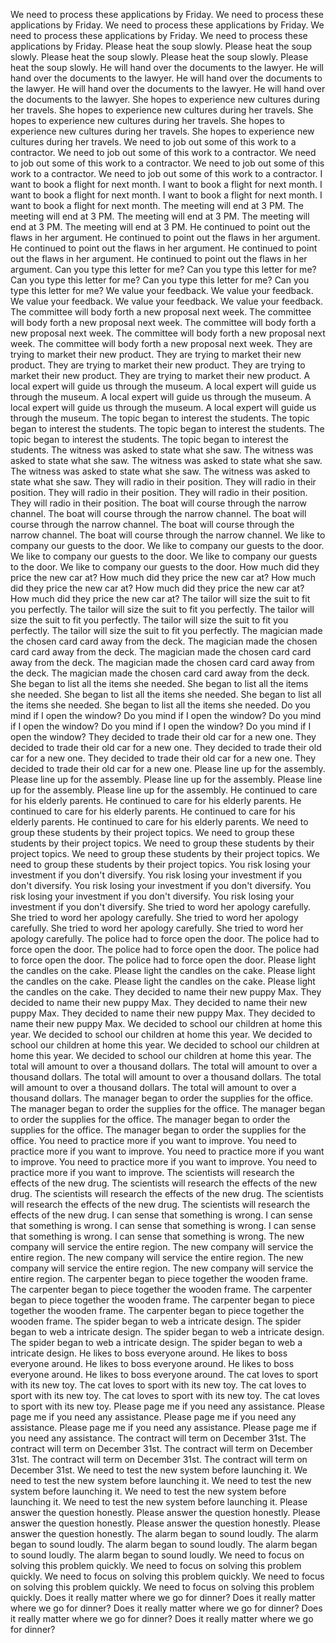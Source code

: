 We need to process these applications by Friday.
We need to process these applications by Friday.
We need to process these applications by Friday.
We need to process these applications by Friday.
We need to process these applications by Friday.
Please heat the soup slowly.
Please heat the soup slowly.
Please heat the soup slowly.
Please heat the soup slowly.
Please heat the soup slowly.
He will hand over the documents to the lawyer.
He will hand over the documents to the lawyer.
He will hand over the documents to the lawyer.
He will hand over the documents to the lawyer.
He will hand over the documents to the lawyer.
She hopes to experience new cultures during her travels.
She hopes to experience new cultures during her travels.
She hopes to experience new cultures during her travels.
She hopes to experience new cultures during her travels.
She hopes to experience new cultures during her travels.
We need to job out some of this work to a contractor.
We need to job out some of this work to a contractor.
We need to job out some of this work to a contractor.
We need to job out some of this work to a contractor.
We need to job out some of this work to a contractor.
I want to book a flight for next month.
I want to book a flight for next month.
I want to book a flight for next month.
I want to book a flight for next month.
I want to book a flight for next month.
The meeting will end at 3 PM.
The meeting will end at 3 PM.
The meeting will end at 3 PM.
The meeting will end at 3 PM.
The meeting will end at 3 PM.
He continued to point out the flaws in her argument.
He continued to point out the flaws in her argument.
He continued to point out the flaws in her argument.
He continued to point out the flaws in her argument.
He continued to point out the flaws in her argument.
Can you type this letter for me?
Can you type this letter for me?
Can you type this letter for me?
Can you type this letter for me?
Can you type this letter for me?
We value your feedback.
We value your feedback.
We value your feedback.
We value your feedback.
We value your feedback.
The committee will body forth a new proposal next week.
The committee will body forth a new proposal next week.
The committee will body forth a new proposal next week.
The committee will body forth a new proposal next week.
The committee will body forth a new proposal next week.
They are trying to market their new product.
They are trying to market their new product.
They are trying to market their new product.
They are trying to market their new product.
They are trying to market their new product.
A local expert will guide us through the museum.
A local expert will guide us through the museum.
A local expert will guide us through the museum.
A local expert will guide us through the museum.
A local expert will guide us through the museum.
The topic began to interest the students.
The topic began to interest the students.
The topic began to interest the students.
The topic began to interest the students.
The topic began to interest the students.
The witness was asked to state what she saw.
The witness was asked to state what she saw.
The witness was asked to state what she saw.
The witness was asked to state what she saw.
The witness was asked to state what she saw.
They will radio in their position.
They will radio in their position.
They will radio in their position.
They will radio in their position.
They will radio in their position.
The boat will course through the narrow channel.
The boat will course through the narrow channel.
The boat will course through the narrow channel.
The boat will course through the narrow channel.
The boat will course through the narrow channel.
We like to company our guests to the door.
We like to company our guests to the door.
We like to company our guests to the door.
We like to company our guests to the door.
We like to company our guests to the door.
How much did they price the new car at?
How much did they price the new car at?
How much did they price the new car at?
How much did they price the new car at?
How much did they price the new car at?
The tailor will size the suit to fit you perfectly.
The tailor will size the suit to fit you perfectly.
The tailor will size the suit to fit you perfectly.
The tailor will size the suit to fit you perfectly.
The tailor will size the suit to fit you perfectly.
The magician made the chosen card card away from the deck.
The magician made the chosen card card away from the deck.
The magician made the chosen card card away from the deck.
The magician made the chosen card card away from the deck.
The magician made the chosen card card away from the deck.
She began to list all the items she needed.
She began to list all the items she needed.
She began to list all the items she needed.
She began to list all the items she needed.
She began to list all the items she needed.
Do you mind if I open the window?
Do you mind if I open the window?
Do you mind if I open the window?
Do you mind if I open the window?
Do you mind if I open the window?
They decided to trade their old car for a new one.
They decided to trade their old car for a new one.
They decided to trade their old car for a new one.
They decided to trade their old car for a new one.
They decided to trade their old car for a new one.
Please line up for the assembly.
Please line up for the assembly.
Please line up for the assembly.
Please line up for the assembly.
Please line up for the assembly.
He continued to care for his elderly parents.
He continued to care for his elderly parents.
He continued to care for his elderly parents.
He continued to care for his elderly parents.
He continued to care for his elderly parents.
We need to group these students by their project topics.
We need to group these students by their project topics.
We need to group these students by their project topics.
We need to group these students by their project topics.
We need to group these students by their project topics.
You risk losing your investment if you don't diversify.
You risk losing your investment if you don't diversify.
You risk losing your investment if you don't diversify.
You risk losing your investment if you don't diversify.
You risk losing your investment if you don't diversify.
She tried to word her apology carefully.
She tried to word her apology carefully.
She tried to word her apology carefully.
She tried to word her apology carefully.
She tried to word her apology carefully.
The police had to force open the door.
The police had to force open the door.
The police had to force open the door.
The police had to force open the door.
The police had to force open the door.
Please light the candles on the cake.
Please light the candles on the cake.
Please light the candles on the cake.
Please light the candles on the cake.
Please light the candles on the cake.
They decided to name their new puppy Max.
They decided to name their new puppy Max.
They decided to name their new puppy Max.
They decided to name their new puppy Max.
They decided to name their new puppy Max.
We decided to school our children at home this year.
We decided to school our children at home this year.
We decided to school our children at home this year.
We decided to school our children at home this year.
We decided to school our children at home this year.
The total will amount to over a thousand dollars.
The total will amount to over a thousand dollars.
The total will amount to over a thousand dollars.
The total will amount to over a thousand dollars.
The total will amount to over a thousand dollars.
The manager began to order the supplies for the office.
The manager began to order the supplies for the office.
The manager began to order the supplies for the office.
The manager began to order the supplies for the office.
The manager began to order the supplies for the office.
You need to practice more if you want to improve.
You need to practice more if you want to improve.
You need to practice more if you want to improve.
You need to practice more if you want to improve.
You need to practice more if you want to improve.
The scientists will research the effects of the new drug.
The scientists will research the effects of the new drug.
The scientists will research the effects of the new drug.
The scientists will research the effects of the new drug.
The scientists will research the effects of the new drug.
I can sense that something is wrong.
I can sense that something is wrong.
I can sense that something is wrong.
I can sense that something is wrong.
I can sense that something is wrong.
The new company will service the entire region.
The new company will service the entire region.
The new company will service the entire region.
The new company will service the entire region.
The new company will service the entire region.
The carpenter began to piece together the wooden frame.
The carpenter began to piece together the wooden frame.
The carpenter began to piece together the wooden frame.
The carpenter began to piece together the wooden frame.
The carpenter began to piece together the wooden frame.
The spider began to web a intricate design.
The spider began to web a intricate design.
The spider began to web a intricate design.
The spider began to web a intricate design.
The spider began to web a intricate design.
He likes to boss everyone around.
He likes to boss everyone around.
He likes to boss everyone around.
He likes to boss everyone around.
He likes to boss everyone around.
The cat loves to sport with its new toy.
The cat loves to sport with its new toy.
The cat loves to sport with its new toy.
The cat loves to sport with its new toy.
The cat loves to sport with its new toy.
Please page me if you need any assistance.
Please page me if you need any assistance.
Please page me if you need any assistance.
Please page me if you need any assistance.
Please page me if you need any assistance.
The contract will term on December 31st.
The contract will term on December 31st.
The contract will term on December 31st.
The contract will term on December 31st.
The contract will term on December 31st.
We need to test the new system before launching it.
We need to test the new system before launching it.
We need to test the new system before launching it.
We need to test the new system before launching it.
We need to test the new system before launching it.
Please answer the question honestly.
Please answer the question honestly.
Please answer the question honestly.
Please answer the question honestly.
Please answer the question honestly.
The alarm began to sound loudly.
The alarm began to sound loudly.
The alarm began to sound loudly.
The alarm began to sound loudly.
The alarm began to sound loudly.
We need to focus on solving this problem quickly.
We need to focus on solving this problem quickly.
We need to focus on solving this problem quickly.
We need to focus on solving this problem quickly.
We need to focus on solving this problem quickly.
Does it really matter where we go for dinner?
Does it really matter where we go for dinner?
Does it really matter where we go for dinner?
Does it really matter where we go for dinner?
Does it really matter where we go for dinner?
